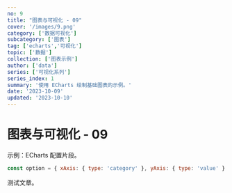 ```yaml
---
no: 9
title: "图表与可视化 - 09"
cover: '/images/9.png'
category: ['数据可视化']
subcategory: ['图表']
tag: ['echarts','可视化']
topic: ['数据']
collection: ['图表示例']
author: ['data']
series: ['可视化系列']
series_index: 1
summary: '使用 ECharts 绘制基础图表的示例。'
date: '2023-10-09'
updated: '2023-10-10'
---
```


# 图表与可视化 - 09

示例：ECharts 配置片段。

```js
const option = { xAxis: { type: 'category' }, yAxis: { type: 'value' } };
```

测试文章。
